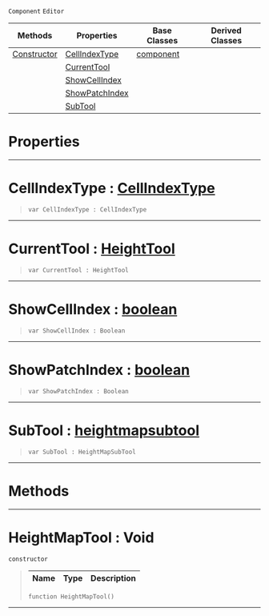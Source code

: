  `Component` `Editor`



|Methods|Properties|Base Classes|Derived Classes|
|---|---|---|---|
|[ Constructor](https://github.com/ArendDanielek/ZeroDocsTest/blob/master/code_reference/class_reference/heightmaptool.markdown#heightmaptool-void)|[ CellIndexType](https://github.com/ArendDanielek/ZeroDocsTest/blob/master/code_reference/class_reference/heightmaptool.markdown#cellindextype-zero-engin)|[component](https://github.com/ArendDanielek/ZeroDocsTest/blob/master/code_reference/class_reference/component.markdown)| |
| |[ CurrentTool](https://github.com/ArendDanielek/ZeroDocsTest/blob/master/code_reference/class_reference/heightmaptool.markdown#currenttool-zero-engine)| | |
| |[ ShowCellIndex](https://github.com/ArendDanielek/ZeroDocsTest/blob/master/code_reference/class_reference/heightmaptool.markdown#showcellindex-zero-engin)| | |
| |[ ShowPatchIndex](https://github.com/ArendDanielek/ZeroDocsTest/blob/master/code_reference/class_reference/heightmaptool.markdown#showpatchindex-zero-engi)| | |
| |[ SubTool](https://github.com/ArendDanielek/ZeroDocsTest/blob/master/code_reference/class_reference/heightmaptool.markdown#subtool-zero-engine-docu)| | |


 #  Properties


---  
 #  CellIndexType : [CellIndexType](https://github.com/ArendDanielek/ZeroDocsTest/blob/master/code_reference/enum_reference.markdown#cellindextype)

> 
> ``` lang=cpp, name=Zilch
> var CellIndexType : CellIndexType


---  
 #  CurrentTool : [HeightTool](https://github.com/ArendDanielek/ZeroDocsTest/blob/master/code_reference/enum_reference.markdown#heighttool)

> 
> ``` lang=cpp, name=Zilch
> var CurrentTool : HeightTool


---  
 #  ShowCellIndex : [boolean](https://github.com/ArendDanielek/ZeroDocsTest/blob/master/code_reference/zilch_base_types/boolean.markdown)

> 
> ``` lang=cpp, name=Zilch
> var ShowCellIndex : Boolean


---  
 #  ShowPatchIndex : [boolean](https://github.com/ArendDanielek/ZeroDocsTest/blob/master/code_reference/zilch_base_types/boolean.markdown)

> 
> ``` lang=cpp, name=Zilch
> var ShowPatchIndex : Boolean


---  
 #  SubTool : [heightmapsubtool](https://github.com/ArendDanielek/ZeroDocsTest/blob/master/code_reference/class_reference/heightmapsubtool.markdown)

> 
> ``` lang=cpp, name=Zilch
> var SubTool : HeightMapSubTool


---  
 #  Methods


---  
 #  HeightMapTool : Void

 `constructor`

> 
> |Name|Type|Description|
> |---|---|---|
> ``` lang=cpp, name=Zilch
> function HeightMapTool()
> ``` 


---  
 
  
  
  
  
  
  
  

 